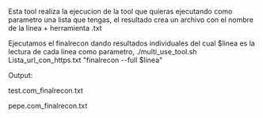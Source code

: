 Esta tool realiza la ejecucion de la tool que quieras ejecutando como parametro una lista que tengas, el resultado crea un archivo con el nombre de la linea + herramienta .txt

Ejecutamos el finalrecon dando resultados individuales del cual $linea es la lectura de cada linea como parametro,
./multi_use_tool.sh Lista_url_con_https.txt "finalrecon --full $linea"

Output:

test.com_finalrecon.txt

pepe.com_finalrecon.txt

